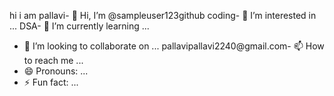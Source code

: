 hi i am pallavi- 👋 Hi, I’m @sampleuser123github
coding- 👀 I’m interested in ...
DSA- 🌱 I’m currently learning ...
- 💞️ I’m looking to collaborate on ...
pallavipallavi2240@gmail.com- 📫 How to reach me ...
- 😄 Pronouns: ...
- ⚡ Fun fact: ...

<!---
sampleuser123github/sampleuser123github is a ✨ special ✨ repository because its `README.md` (this file) appears on your GitHub profile.
You can click the Preview link to take a look at your changes.
--->

